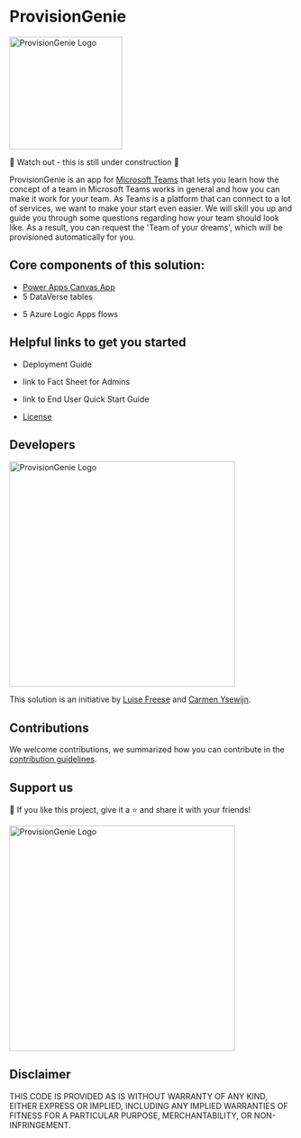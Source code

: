 # ProvisionGenie

<img width="200" alt="ProvisionGenie Logo" src="https://github.com/LuiseFreese/ProvisionGenie/blob/main/media/ProvisionGenie_bkg.png">

🚨 Watch out - this is still under construction 🚨

ProvisionGenie is an app for [Microsoft Teams](https://www.microsoft.com/en-ww/microsoft-teams/group-chat-software) that lets you learn how the concept of a team in Microsoft Teams works in general and how you can make it work for your team. As Teams is a platform that can connect to a lot of services, we want to make your start even easier. We will skill you up and guide you through some questions regarding how your team should look like. As a result, you can request the 'Team of your dreams', which will be provisioned automatically for you.

## Core components of this solution:

* [Power Apps Canvas App](https://github.com/LuiseFreese/ProvisionGenie/blob/main/Docs/CanvasApp.md) 
* 5 DataVerse tables
<!-- ToDo: describe relationships -->
* 5 Azure Logic Apps flows
<!-- ToDo: describe what they do -->

## Helpful links to get you started 

* Deployment Guide
<!-- Create -->
* link to Fact Sheet for Admins
<!-- Create -->
* link to End User Quick Start Guide
<!-- Create -->
* [License](https://github.com/LuiseFreese/ProvisionGenie/blob/main/LICENSE.md)

## Developers

<img width="400" alt="ProvisionGenie Logo" src="https://github.com/LuiseFreese/ProvisionGenie/blob/main/media/Carmen_Luise.png">

This solution is an initiative by [Luise Freese](https://m365princess.com) and [Carmen Ysewijn](https://digipersonal.com/). 

## Contributions

We welcome contributions, we summarized how you can contribute in the [contribution guidelines](https://github.com/LuiseFreese/ProvisionGenie/blob/main/CONTRIBUTING.md). 

## Support us

💙 If you like this project, give it a ⭐ and share it with your friends!

<img width="400" alt="ProvisionGenie Logo" src="https://github.com/LuiseFreese/ProvisionGenie/blob/main/media/undraw_Appreciation_re_p6rl.svg">

## Disclaimer

THIS CODE IS PROVIDED AS IS WITHOUT WARRANTY OF ANY KIND, EITHER EXPRESS OR IMPLIED, INCLUDING ANY IMPLIED WARRANTIES OF FITNESS FOR A PARTICULAR PURPOSE, MERCHANTABILITY, OR NON-INFRINGEMENT.
